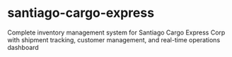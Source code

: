 # santiago-cargo-express
Complete inventory management system for Santiago Cargo Express Corp with shipment tracking, customer management, and real-time operations dashboard
